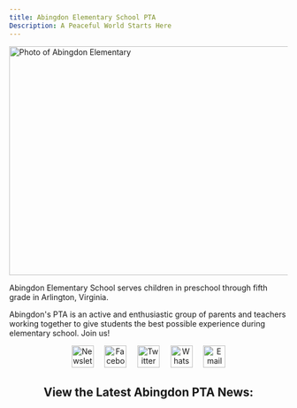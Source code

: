 ```yaml
---
title: Abingdon Elementary School PTA
Description: A Peaceful World Starts Here
---
```

<style>
.title {
    text-align: center;
}
hr {
    display: none;
}
.center {
    text-align: center;
}
</style>
<img src="/img/abingdon.webp" alt="Photo of Abingdon Elementary" height="414" width="736" >

Abingdon Elementary School serves children in preschool through fifth grade in Arlington, Virginia.

Abingdon's PTA is an active and enthusiastic group of parents and teachers working together to give students the best possible experience during elementary school. Join us!

<div class=center>
<a href="https://visitor.constantcontact.com/d.jsp?m=1102670663149&p=oi"><img src="/img/Newsletter.svg" height="40" width="40" alt="Newsletter logo" title="Subscribe to our email newsletter, the Cardinal Courier"></a> &nbsp;&nbsp;&nbsp; <a href="https://www.facebook.com/AbingdonElementaryPTA"><img src="/img/Facebook.svg" height="40" width="40" alt="Facebook logo" title="Follow us on Facebook"></a> &nbsp;&nbsp;&nbsp; <a href="https://twitter.com/AbingdonPTA"><img src="/img/Twitter.svg" height="40" width="40" alt="Twitter logo" title="Follow us on Twitter"></a> &nbsp;&nbsp;&nbsp; <a href="/whatsapp"><img src="/img/WhatsApp.svg" height="40" width="40" alt="WhatsApp logo" title="Join our WhatsApp groups"></a> &nbsp;&nbsp;&nbsp; <a href="mailto:AbingdonElementaryPTA@gmail.com"><img src="/img/Email.svg" height="40" width="40" alt="Email logo" title="Email us"></a>

<h2>View the Latest Abingdon PTA News:</h2>
</div>